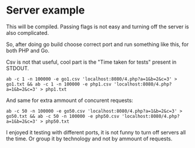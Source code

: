 # Server example

This will be compiled. Passing flags is not easy and turning off the server is also complicated.

So, after doing go build choose correct port and run something like this, for both PHP and Go.

Csv is not that useful, cool part is the "Time taken for tests" present in STDOUT.

`ab -c 1 -n 100000 -e go1.csv 'localhost:8080/4.php?a=1&b=2&c=3' > go1.txt && ab -c 1 -n 100000 -e php1.csv 'localhost:8080/4.php?a=1&b=2&c=3' > php1.txt`

And same for extra ammount of concurent requests:

`ab -c 50 -n 100000 -e go50.csv 'localhost:8080/4.php?a=1&b=2&c=3' > go50.txt && ab -c 50 -n 100000 -e php50.csv 'localhost:8080/4.php?a=1&b=2&c=3' > php50.txt`

I enjoyed it testing with different ports, it is not funny to turn off servers all the time. Or group it by technology and not by ammount of requests.
